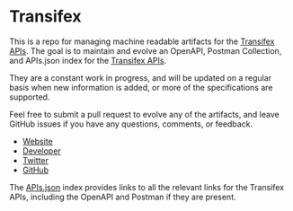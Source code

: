 # TransifexThis is a repo for managing machine readable artifacts for the [Transifex APIs](https://www.transifex.com/). The goal is to maintain and evolve an OpenAPI, Postman Collection, and APIs.json index for the [Transifex APIs](https://www.transifex.com/).They are a constant work in progress, and will be updated on a regular basis when new information is added, or more of the specifications are supported.Feel free to submit a pull request to evolve any of the artifacts, and leave GitHub issues if you have any questions, comments, or feedback.- [Website](https://www.transifex.com/)- [Developer](https://www.transifex.com/)- [Twitter](https://twitter.com/transifex)- [GitHub](https://github.com/transifex)The [APIs.json](https://github.com/api-evangelist/transifex/blob/master/apis.json) index provides links to all the relevant links for the Transifex APIs, including the OpenAPI and Postman if they are present.